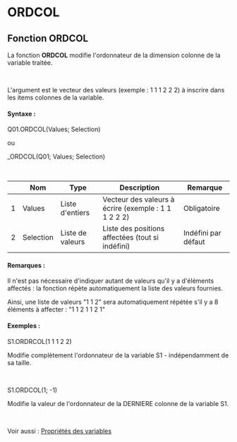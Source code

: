 # ORDCOL

## Fonction ORDCOL

La fonction **ORDCOL** modifie l'ordonnateur de la dimension colonne de la variable traitée.

&nbsp;

L'argument est le vecteur des valeurs (exemple : 1 1 1 2 2 2) à inscrire dans les items colonnes de la variable.

#### Syntaxe :&nbsp;

Q01.ORDCOL(Values; Selection)

ou

\_ORDCOL(Q01; Values; Selection)

&nbsp;

| &nbsp; | **Nom** |**Type**|**Description**|**Remarque** |
| --- | --- | --- | --- | --- |
| &#49; | Values | Liste d'entiers | Vecteur des valeurs à écrire (exemple : 1 1 1 2 2 2)&nbsp; | Obligatoire |
| &#50; | Selection | Liste de valeurs | Liste des positions affectées (tout si indéfini) | Indéfini par défaut |


#### Remarques :

Il n'est pas nécessaire d'indiquer autant de valeurs qu'il y a d'éléments affectés : la fonction répète automatiquement la liste des valeurs fournies.

Ainsi, une liste de valeurs "1 1 2" sera automatiquement répétée s'il y a 8 éléments à affecter : "1 1 2 1 1 2 1"

#### Exemples :

S1.ORDRCOL(1 1 1 2 2)

Modifie complètement l'ordonnateur de la variable S1 - indépendamment de sa taille.

&nbsp;

S1.ORDCOL(1; -1)

Modifie la valeur de l'ordonnateur de la DERNIERE colonne de la variable S1.

&nbsp;

Voir aussi : [Propriétés des variables](<Modifierlesproprietesdesvariable.md>)
